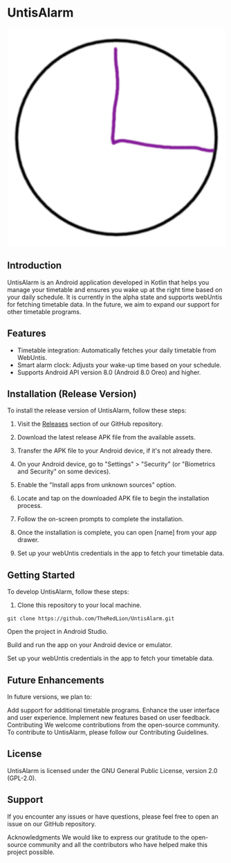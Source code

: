 # UntisAlarm

![Project Logo](app/src/main/ic_launcher-playstore.png)

## Introduction

UntisAlarm is an Android application developed in Kotlin that helps you manage your timetable and ensures you wake up at the right time based on your daily schedule. It is currently in the alpha state and supports webUntis for fetching timetable data. In the future, we aim to expand our support for other timetable programs.

## Features

- Timetable integration: Automatically fetches your daily timetable from WebUntis.
- Smart alarm clock: Adjusts your wake-up time based on your schedule.
- Supports Android API version 8.0 (Android 8.0 Oreo) and higher.

## Installation (Release Version)

To install the release version of UntisAlarm, follow these steps:

1. Visit the [Releases](https://github.com/TheRedLion/UntisAlarm/releases) section of our GitHub repository.

2. Download the latest release APK file from the available assets.

3. Transfer the APK file to your Android device, if it's not already there.

4. On your Android device, go to "Settings" > "Security" (or "Biometrics and Security" on some devices).

5. Enable the "Install apps from unknown sources" option.

6. Locate and tap on the downloaded APK file to begin the installation process.

7. Follow the on-screen prompts to complete the installation.

8. Once the installation is complete, you can open [name] from your app drawer.

9. Set up your webUntis credentials in the app to fetch your timetable data.

## Getting Started

To develop UntisAlarm, follow these steps:

1. Clone this repository to your local machine.

```shell
git clone https://github.com/TheRedLion/UntisAlarm.git
```
Open the project in Android Studio.

Build and run the app on your Android device or emulator.

Set up your webUntis credentials in the app to fetch your timetable data.

## Future Enhancements
In future versions, we plan to:

Add support for additional timetable programs.
Enhance the user interface and user experience.
Implement new features based on user feedback.
Contributing
We welcome contributions from the open-source community. To contribute to UntisAlarm, please follow our Contributing Guidelines.

## License
UntisAlarm is licensed under the GNU General Public License, version 2.0 (GPL-2.0).

## Support
If you encounter any issues or have questions, please feel free to open an issue on our GitHub repository.

Acknowledgments
We would like to express our gratitude to the open-source community and all the contributors who have helped make this project possible.
